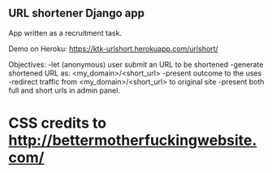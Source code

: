 ## URL shortener Django app
App written as a recruitment task.

Demo on Heroku: https://ktk-urlshort.herokuapp.com/urlshort/

Objectives:
-let (anonymous) user submit an URL to be shortened
-generate shortened URL as: <my_domain>/<short_url>
-present outcome to the uses
-redirect traffic from <my_domain>/<short_url> to original site
-present both full and short urls in admin panel.

# CSS credits to http://bettermotherfuckingwebsite.com/


  
